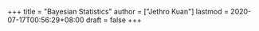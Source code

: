 +++
title = "Bayesian Statistics"
author = ["Jethro Kuan"]
lastmod = 2020-07-17T00:56:29+08:00
draft = false
+++
